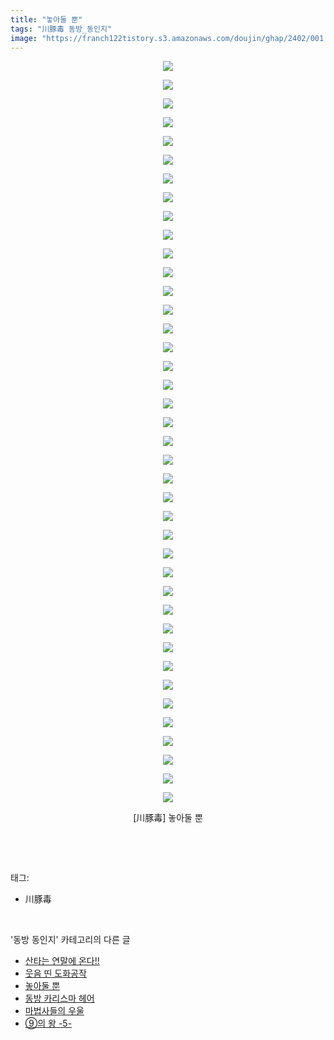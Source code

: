 ```yaml
---
title: "놓아둘 뿐"
tags: "川豚毒 동방_동인지"
image: "https://franch122tistory.s3.amazonaws.com/doujin/ghap/2402/001.jpg"
---
```

<div class="article">
<p style="text-align: center; clear: none; float: none;"><img src="{{ site.imgserver8 }}/ghap/2402/001.jpg"/></p>
<p style="text-align: center; clear: none; float: none;"><img src="{{ site.imgserver8 }}/ghap/2402/002.jpg"/></p>
<p style="text-align: center; clear: none; float: none;"><img src="{{ site.imgserver8 }}/ghap/2402/003.jpg"/></p>
<p style="text-align: center; clear: none; float: none;"><img src="{{ site.imgserver8 }}/ghap/2402/004.jpg"/></p>
<p style="text-align: center; clear: none; float: none;"><img src="{{ site.imgserver8 }}/ghap/2402/005.jpg"/></p>
<p style="text-align: center; clear: none; float: none;"><img src="{{ site.imgserver8 }}/ghap/2402/006.jpg"/></p>
<p style="text-align: center; clear: none; float: none;"><img src="{{ site.imgserver8 }}/ghap/2402/007.jpg"/></p>
<p style="text-align: center; clear: none; float: none;"><img src="{{ site.imgserver8 }}/ghap/2402/008.jpg"/></p>
<p style="text-align: center; clear: none; float: none;"><img src="{{ site.imgserver8 }}/ghap/2402/009.jpg"/></p>
<p style="text-align: center; clear: none; float: none;"><img src="{{ site.imgserver8 }}/ghap/2402/010.jpg"/></p>
<p style="text-align: center; clear: none; float: none;"><img src="{{ site.imgserver8 }}/ghap/2402/011.jpg"/></p>
<p style="text-align: center; clear: none; float: none;"><img src="{{ site.imgserver8 }}/ghap/2402/012.jpg"/></p>
<p style="text-align: center; clear: none; float: none;"><img src="{{ site.imgserver8 }}/ghap/2402/013.jpg"/></p>
<p style="text-align: center; clear: none; float: none;"><img src="{{ site.imgserver8 }}/ghap/2402/014.jpg"/></p>
<p style="text-align: center; clear: none; float: none;"><img src="{{ site.imgserver8 }}/ghap/2402/015.jpg"/></p>
<p style="text-align: center; clear: none; float: none;"><img src="{{ site.imgserver8 }}/ghap/2402/016.jpg"/></p>
<p style="text-align: center; clear: none; float: none;"><img src="{{ site.imgserver8 }}/ghap/2402/017.jpg"/></p>
<p style="text-align: center; clear: none; float: none;"><img src="{{ site.imgserver8 }}/ghap/2402/018.jpg"/></p>
<p style="text-align: center; clear: none; float: none;"><img src="{{ site.imgserver8 }}/ghap/2402/019.jpg"/></p>
<p style="text-align: center; clear: none; float: none;"><img src="{{ site.imgserver8 }}/ghap/2402/020.jpg"/></p>
<p style="text-align: center; clear: none; float: none;"><img src="{{ site.imgserver8 }}/ghap/2402/021.jpg"/></p>
<p style="text-align: center; clear: none; float: none;"><img src="{{ site.imgserver8 }}/ghap/2402/022.jpg"/></p>
<p style="text-align: center; clear: none; float: none;"><img src="{{ site.imgserver8 }}/ghap/2402/023.jpg"/></p>
<p style="text-align: center; clear: none; float: none;"><img src="{{ site.imgserver8 }}/ghap/2402/024.jpg"/></p>
<p style="text-align: center; clear: none; float: none;"><img src="{{ site.imgserver8 }}/ghap/2402/025.jpg"/></p>
<p style="text-align: center; clear: none; float: none;"><img src="{{ site.imgserver8 }}/ghap/2402/026.jpg"/></p>
<p style="text-align: center; clear: none; float: none;"><img src="{{ site.imgserver8 }}/ghap/2402/027.jpg"/></p>
<p style="text-align: center; clear: none; float: none;"><img src="{{ site.imgserver8 }}/ghap/2402/028.jpg"/></p>
<p style="text-align: center; clear: none; float: none;"><img src="{{ site.imgserver8 }}/ghap/2402/029.jpg"/></p>
<p style="text-align: center; clear: none; float: none;"><img src="{{ site.imgserver8 }}/ghap/2402/030.jpg"/></p>
<p style="text-align: center; clear: none; float: none;"><img src="{{ site.imgserver8 }}/ghap/2402/031.jpg"/></p>
<p style="text-align: center; clear: none; float: none;"><img src="{{ site.imgserver8 }}/ghap/2402/032.jpg"/></p>
<p style="text-align: center; clear: none; float: none;"><img src="{{ site.imgserver8 }}/ghap/2402/033.jpg"/></p>
<p style="text-align: center; clear: none; float: none;"><img src="{{ site.imgserver8 }}/ghap/2402/034.jpg"/></p>
<p style="text-align: center; clear: none; float: none;"><img src="{{ site.imgserver8 }}/ghap/2402/035.jpg"/></p>
<p style="text-align: center; clear: none; float: none;"><img src="{{ site.imgserver8 }}/ghap/2402/036.jpg"/></p>
<p style="text-align: center; clear: none; float: none;"><img src="{{ site.imgserver8 }}/ghap/2402/037.jpg"/></p>
<p style="text-align: center; clear: none; float: none;"><img src="{{ site.imgserver8 }}/ghap/2402/038.jpg"/></p>
<p style="text-align: center; clear: none; float: none;"><img src="{{ site.imgserver8 }}/ghap/2402/039.jpg"/></p>
<p style="text-align: center; clear: none; float: none;"><img src="{{ site.imgserver8 }}/ghap/2402/040.jpg"/></p>
<p style="text-align: center; clear: none; float: none;">[川豚毒] 놓아둘 뿐</p>
<p><br/></p>
</div><br/>
<div class="tagTrail">
<p>태그: </p>
<ul>
<li>川豚毒</li>
</ul>
</div><br/>
<div class="another">
<p>'동방 동인지' 카테고리의 다른 글</p>
<ul>
<li><a href="/ghap_2405">산타는 연말에 온다!!</a></li>
<li><a href="/ghap_2403">웃음 띤 도화공작</a></li>
<li><a href="/ghap_2402">놓아둘 뿐</a></li>
<li><a href="/ghap_2401">동방 카리스마 헤어</a></li>
<li><a href="/ghap_2399">마법사들의 우울</a></li>
<li><a href="/ghap_2398">⑨의 왕 -5-</a></li>
</ul>
</div><br/>
<div class="cb_module cb_fluid">
<div class="cb_wrt cb_profile">
</div><!-- commentList close -->
</div><br/>
